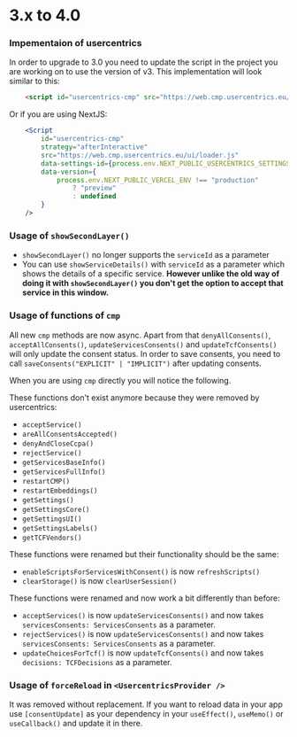 3.x to 4.0
==========

### Impementaion of usercentrics

In order to upgrade to 3.0 you need to update the script in the project you are working on to use the version of v3.
This implementation will look similar to this:

```html
    <script id="usercentrics-cmp" src="https://web.cmp.usercentrics.eu/ui/loader.js" data-settings-id="vrxXsPTmG" async></script>
```

Or if you are using NextJS:

```jsx
    <Script
        id="usercentrics-cmp"
        strategy="afterInteractive"
        src="https://web.cmp.usercentrics.eu/ui/loader.js"
        data-settings-id={process.env.NEXT_PUBLIC_USERCENTRICS_SETTINGS_ID}
        data-version={
            process.env.NEXT_PUBLIC_VERCEL_ENV !== "production"
                ? "preview"
                : undefined
        }
    />
```

### Usage of `showSecondLayer()`
*   `showSecondLayer()` no longer supports the `serviceId` as a parameter
*   You can use `showServiceDetails()` with `serviceId` as a parameter which shows the details of a specific service. __However unlike the old way of doing it with `showSecondLayer()` you don't get the option to accept that service in this window.__

### Usage of functions of `cmp`
All new `cmp` methods are now async. Apart from that `denyAllConsents()`, `acceptAllConsents()`, `updateServicesConsents()` and `updateTcfConsents()` will only update the consent status. In order to save consents, you need to call `saveConsents("EXPLICIT" | "IMPLICIT")` after updating consents.

When you are using `cmp` directly you will notice the following.

These functions don't exist anymore because they were removed by usercentrics: 
* `acceptService()`
* `areAllConsentsAccepted()`
* `denyAndCloseCcpa()`
* `rejectService()`
* `getServicesBaseInfo()`
* `getServicesFullInfo()`
* `restartCMP()`
* `restartEmbeddings()`
* `getSettings()`
* `getSettingsCore()`
* `getSettingsUI()`
* `getSettingsLabels()`
* `getTCFVendors()`

These functions were renamed but their functionality should be the same:
* `enableScriptsForServicesWithConsent()` is now `refreshScripts()`
* `clearStorage()` is now `clearUserSession()`

These functions were renamed and now work a bit differently than before:
* `acceptServices()` is now `updateServicesConsents()` and now takes `servicesConsents: ServicesConsents` as a parameter.
* `rejectServices()` is now `updateServicesConsents()` and now takes `servicesConsents: ServicesConsents` as a parameter.
* `updateChoicesForTcf()` is now `updateTcfConsents()` and now takes `decisions: TCFDecisions` as a parameter.


### Usage of `forceReload` in `<UsercentricsProvider />`
It was removed without replacement. If you want to reload data in your app use `[consentUpdate]` as your dependency in your `useEffect()`, `useMemo()` or `useCallback()` and update it in there.
